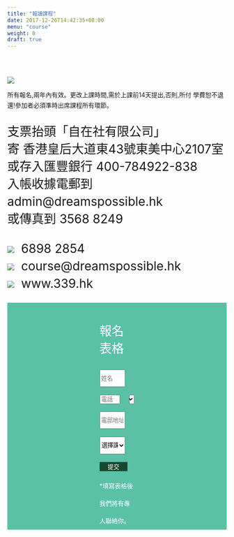 ```yaml
---
title: "報讀課程"
date: 2017-12-26T14:42:35+08:00
menu: "course"
weight: 0
draft: true
---
```

<div style="line-height: 24px;"class="course-content">
<br>
<br>
<img src="/img/coursefee.png">


<p style="font-size:14px" class="center">
所有報名,兩年內有效。更改上課時間,需於上課前14天提出,否則,所付
學費恕不退還!參加者必須準時出席課程所有環節。<br>
<p style="font-size:28px; line-height: 40px;">
支票抬頭「自在社有限公司」<br>
寄 香港皇后大道東43號東美中心2107室<br>
或存入匯豐銀行 <font style="font-size:28px;" class="font-bold">400-784922-838</font><br>
入帳收據電郵到 <font style="font-size:28px;" class="font-bold">admin@dreamspossible.hk</font><br>
或傳真到<font style="font-size:28px;" class="font-bold"> 3568 8249</font><br>
</p>

<div style="font-size:28px; line-height: 40px;" class="dp-font-lightGreen font-bold">
<img style="display: inline;" src="/img/phone.svg">&nbsp; 6898  2854 <br>
<img style="display: inline;" src="/img/email.svg">&nbsp; course@dreamspossible.hk<br>
<img style="display: inline;" src="/img/address.svg">&nbsp; www.339.hk<br>
</div>
<br>
</div>
<div class="center" style="background-color: #5AC1A7;">
<br>
<div style="margin:0% 42% 0%; line-height: 40px;" class="center">

<p style="font-size:28px; color:white;" >報名表格</p>
<div class="columns is-12 " style="margin-bottom: 1.1rem;">
<input style="width:100%" placeholder="姓名"><br>
</div>
<div class="columns is-12 " style="margin-bottom: 1.1rem;">
    <div style="padding:0%" class="column is-9">
      <input style="width:100%" placeholder="電話">
    </div>
    <div style="padding:0%" class="column is-3">
        <select style="width:100%; height:100%" name="性別">
            <option value="1" selected>姓別</option>
　           <option value="man">男</option>
　           <option value="woman">女</option>
        </select>
    </div>
</div>
<div class="columns is-12 " style="margin-bottom: 1.1rem;">
<input style="width:100%" placeholder="電邸地址"><br>
</div>
<div class="columns is-12 " style="margin-bottom: 1.1rem;">
<select style="width:100%" name="選擇課程">
<option value="course0" selected>選擇課程</option>
　<option value="course1">生命工作者證書課程</option>
　<option value="course2">賽馬會青年更生教練課程</option>
</select><br>
</div>
<button style="    background-color: #174931;
    color: white;
    width: 80%;
    border: none;">提交</button>
    <br>
    <p style="color:white; width:80%；font-size:12px">*填寫表格後我們將有專人聯絡你。</p>
</div>
</div>

